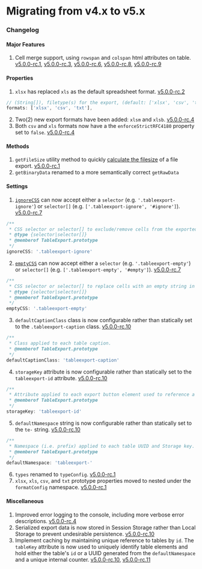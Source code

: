 # Migrating from v4.x to v5.x

### Changelog

#### Major Features
1. Cell merge support, using `rowspan` and `colspan` html attributes on table. [v5.0.0-rc.1](https://github.com/clarketm/TableExport/releases/tag/v5.0.0-rc.1), [v5.0.0-rc.3](https://github.com/clarketm/TableExport/releases/tag/v5.0.0-rc.3), [v5.0.0-rc.6](https://github.com/clarketm/TableExport/releases/tag/v5.0.0-rc.6), [v5.0.0-rc.8](https://github.com/clarketm/TableExport/releases/tag/v5.0.0-rc.8), [v5.0.0-rc.9](https://github.com/clarketm/TableExport/releases/tag/v5.0.0-rc.9)


#### Properties
1. `xlsx` has replaced `xls` as the default spreadsheet format. [v5.0.0-rc.2](https://github.com/clarketm/TableExport/releases/tag/v5.0.0-rc.2)
```javascript
// (String[]), filetype(s) for the export, (default: ['xlsx', 'csv', 'txt'])
formats: ['xlsx', 'csv', 'txt'],
```
2. Two(2) new export formats have been added: `xlsm` and `xlsb`. [v5.0.0-rc.4](https://github.com/clarketm/TableExport/releases/tag/v5.0.0-rc.4)
3. Both `csv` and `xls` formats now have a the `enforceStrictRFC4180` property set to `false`. [v5.0.0-rc.4](https://github.com/clarketm/TableExport/releases/tag/v5.0.0-rc.4)


#### Methods
1. `getFileSize` utility method to quickly [calculate the filesize](https://github.com/clarketm/TableExport/blob/v5.0.0-rc.1/examples/exportButtons.html) of a file export. [v5.0.0-rc.1](https://github.com/clarketm/TableExport/releases/tag/v5.0.0-rc.1)
2. `getBinaryData` renamed to a more semantically correct `getRawData`


#### Settings
1. [`ignoreCSS`](README.md#ignorecss) can now accept either a `selector` (e.g. `'.tableexport-ignore'`) or `selector[]` (e.g. `['.tableexport-ignore', '#ignore']`). [v5.0.0-rc.7](https://github.com/clarketm/TableExport/releases/tag/v5.0.0-rc.7)
```javascript
/**
 * CSS selector or selector[] to exclude/remove cells from the exported file(s).
 * @type {selector|selector[]}
 * @memberof TableExport.prototype
 */
ignoreCSS: '.tableexport-ignore'
```
2. [`emptyCSS`](README.md#emptycss) can now accept either a `selector` (e.g. `'.tableexport-empty'`) or `selector[]` (e.g. `['.tableexport-empty', '#empty']`). [v5.0.0-rc.7](https://github.com/clarketm/TableExport/releases/tag/v5.0.0-rc.7)
```javascript
/**
 * CSS selector or selector[] to replace cells with an empty string in the exported file(s).
 * @type {selector|selector[]}
 * @memberof TableExport.prototype
 */
emptyCSS: '.tableexport-empty'
```
3. `defaultCaptionClass` class is now configurable rather than statically set to the `.tableexport-caption` class. [v5.0.0-rc.10](https://github.com/clarketm/TableExport/releases/tag/v5.0.0-rc.10)
```javascript
/**
 * Class applied to each table caption.
 * @memberof TableExport.prototype
 */
defaultCaptionClass: 'tableexport-caption'
```
4. `storageKey` attribute is now configurable rather than statically set to the `tableexport-id` attribute. [v5.0.0-rc.10](https://github.com/clarketm/TableExport/releases/tag/v5.0.0-rc.10)
```javascript
/**
 * Attribute applied to each export button element used to reference a Storage key.
 * @memberof TableExport.prototype
 */
storageKey: 'tableexport-id'
```
5. `defaultNamespace` string is now configurable rather than statically set to the `te-` string. [v5.0.0-rc.10](https://github.com/clarketm/TableExport/releases/tag/v5.0.0-rc.10)
```javascript
/**
 * Namespace (i.e. prefix) applied to each table UUID and Storage key.
 * @memberof TableExport.prototype
 */
defaultNamespace: 'tableexport-'
```
6. `types` renamed to `typeConfig`. [v5.0.0-rc.1](https://github.com/clarketm/TableExport/releases/tag/v5.0.0-rc.1)
7. `xlsx`, `xls`, `csv`, and `txt` prototype properties moved to nested under the `formatConfig` namespace. [v5.0.0-rc.1](https://github.com/clarketm/TableExport/releases/tag/v5.0.0-rc.1)


#### Miscellaneous
1. Improved error logging to the console, including more verbose error descriptions. [v5.0.0-rc.4](https://github.com/clarketm/TableExport/releases/tag/v5.0.0-rc.4)
2. Serialized export data is now stored in Session Storage rather than Local Storage to prevent undesirable persistence. [v5.0.0-rc.10](https://github.com/clarketm/TableExport/releases/tag/v5.0.0-rc.10)
3. Implement caching by maintaining unique reference to tables by `id`. The `tableKey` attribute is now used to uniquely identify table elements and hold either the table's `id` or a UUID generated from the `defaultNamespace` and a unique internal counter. [v5.0.0-rc.10](https://github.com/clarketm/TableExport/releases/tag/v5.0.0-rc.10), [v5.0.0-rc.11](https://github.com/clarketm/TableExport/releases/tag/v5.0.0-rc.11)
